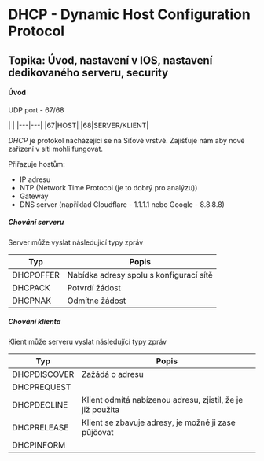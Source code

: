 # DHCP - Dynamic Host Configuration Protocol

## Topika: Úvod, nastavení v IOS, nastavení dedikovaného serveru, security

#### Úvod

UDP port - 67/68


| | 
|---|---|
|67|HOST|
|68|SERVER/KLIENT|

*DHCP* je protokol nacházející se na Síťové vrstvě. Zajišťuje nám aby nové zařízení v síti mohli fungovat. 

Přiřazuje hostům:
- IP adresu
- NTP (Network Time Protocol (je to dobrý pro analýzu))
- Gateway
- DNS server (například Cloudflare - 1.1.1.1 nebo Google - 8.8.8.8)

##### Chování serveru

Server může vyslat následující typy zpráv

|Typ|Popis
|---|---|
|DHCPOFFER|Nabídka adresy spolu s konfigurací sítě|
|DHCPACK|Potvrdí žádost|
|DHCPNAK|Odmítne žádost|

##### Chování klienta

Klient může serveru vyslat následující typy zpráv

|Typ|Popis
|---|---|
|DHCPDISCOVER|Zažádá o adresu|
|DHCPREQUEST|
|DHCPDECLINE|Klient odmítá nabízenou adresu, zjistil, že je již použita|
|DHCPRELEASE|Klient se zbavuje adresy, je možné ji zase půjčovat|
|DHCPINFORM|
